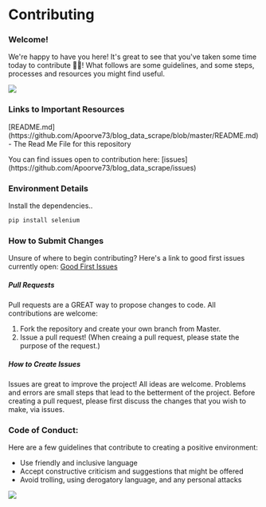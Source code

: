 # Contributing
### Welcome!
<p>We're happy to have you here! It's great to see that you've taken some time today to contribute 👨‍💻!
What follows are some guidelines, and some steps, processes and resources you might find useful.<p>
  
![](https://media.tenor.com/images/10a989657c2abef28a0558efcdb5f947/tenor.gif)

### Links to Important Resources
<p>[README.md](https://github.com/Apoorve73/blog_data_scrape/blob/master/README.md) - The Read Me File for this repository<p>
<p>You can find issues open to contribution here: [issues](https://github.com/Apoorve73/blog_data_scrape/issues)<p>

### Environment Details
Install the dependencies..

```sh
pip install selenium
```


### How to Submit Changes
Unsure of where to begin contributing?
Here's a link to good first issues currently open: [Good First Issues](https://github.com/Apoorve73/blog_data_scrape/labels/good%20first%20issue)

##### Pull Requests 
Pull requests are a GREAT way to propose changes to code. All contributions are welcome:
1. Fork the repository and create your own branch from Master.
2. Issue a pull request! (When creaing a pull request, please state the purpose of the request.)

##### How to Create Issues
Issues are great to improve the project! All ideas are welcome. Problems and errors are small steps that lead to the betterment of the project. Before creating a pull request, please first discuss the changes that you wish to make, via issues. 

### Code of Conduct:
Here are a few guidelines that contribute to creating a positive environment:
* Use friendly and inclusive language
* Accept constructive criticism and suggestions that might be offered
* Avoid trolling, using derogatory language, and any personal attacks

![](https://miro.medium.com/max/1278/1*XC8smpR5WreT96bwSVNzjg.gif)





